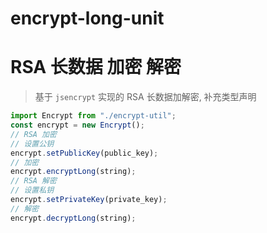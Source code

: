 # encrypt-long-unit

# RSA 长数据 加密 解密

> 基于 `jsencrypt` 实现的 RSA 长数据加解密, 补充类型声明

```javascript
import Encrypt from "./encrypt-util";
const encrypt = new Encrypt();
// RSA 加密
// 设置公钥
encrypt.setPublicKey(public_key);
// 加密
encrypt.encryptLong(string);
// RSA 解密
// 设置私钥
encrypt.setPrivateKey(private_key);
// 解密
encrypt.decryptLong(string);
```
